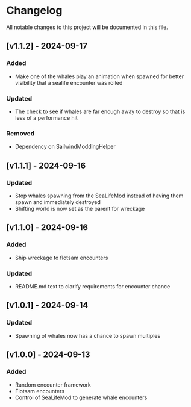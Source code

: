 # Changelog

All notable changes to this project will be documented in this file.

## [v1.1.2] - 2024-09-17

### Added
- Make one of the whales play an animation when spawned for better visibility that a sealife encounter was rolled

### Updated
- The check to see if whales are far enough away to destroy so that is less of a performance hit

### Removed
- Dependency on SailwindModdingHelper

## [v1.1.1] - 2024-09-16

### Updated
- Stop whales spawning from the SeaLifeMod instead of having them spawn and immediately destroyed
- Shifting world is now set as the parent for wreckage

## [v1.1.0] - 2024-09-16

### Added
- Ship wreckage to flotsam encounters

### Updated
- README.md text to clarify requirements for encounter chance

## [v1.0.1] - 2024-09-14

### Updated
- Spawning of whales now has a chance to spawn multiples

## [v1.0.0] - 2024-09-13

### Added
- Random encounter framework
- Flotsam encounters
- Control of SeaLifeMod to generate whale encounters
